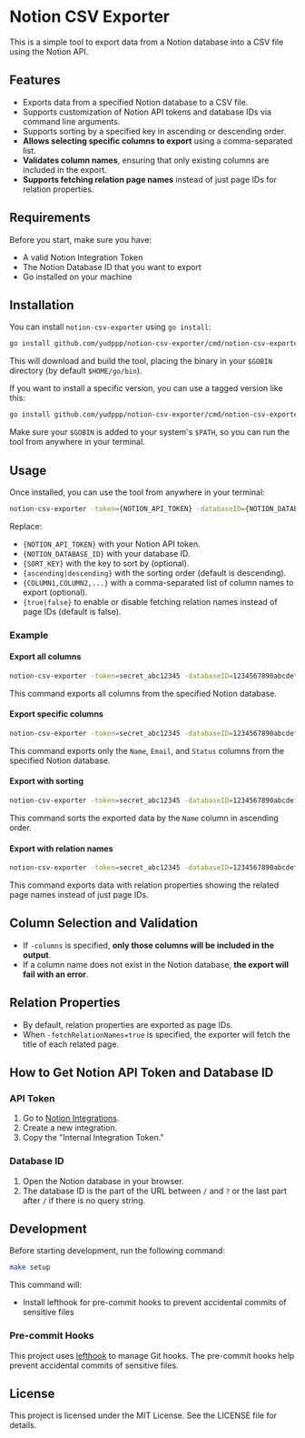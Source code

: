 # Notion CSV Exporter

This is a simple tool to export data from a Notion database into a CSV file using the Notion API.

## Features
- Exports data from a specified Notion database to a CSV file.
- Supports customization of Notion API tokens and database IDs via command line arguments.
- Supports sorting by a specified key in ascending or descending order.
- **Allows selecting specific columns to export** using a comma-separated list.
- **Validates column names**, ensuring that only existing columns are included in the export.
- **Supports fetching relation page names** instead of just page IDs for relation properties.

## Requirements
Before you start, make sure you have:
- A valid Notion Integration Token
- The Notion Database ID that you want to export
- Go installed on your machine

## Installation
You can install `notion-csv-exporter` using `go install`:

```sh
go install github.com/yudppp/notion-csv-exporter/cmd/notion-csv-exporter@latest
```

This will download and build the tool, placing the binary in your `$GOBIN` directory (by default `$HOME/go/bin`).

If you want to install a specific version, you can use a tagged version like this:

```sh
go install github.com/yudppp/notion-csv-exporter/cmd/notion-csv-exporter@v1.0.0
```

Make sure your `$GOBIN` is added to your system's `$PATH`, so you can run the tool from anywhere in your terminal.

## Usage
Once installed, you can use the tool from anywhere in your terminal:

```sh
notion-csv-exporter -token={NOTION_API_TOKEN} -databaseID={NOTION_DATABASE_ID} [-sortKey={SORT_KEY}] [-order={ascending|descending}] [-columns={COLUMN1,COLUMN2,...}] [-fetchRelationNames={true|false}]
```

Replace:
- `{NOTION_API_TOKEN}` with your Notion API token.
- `{NOTION_DATABASE_ID}` with your database ID.
- `{SORT_KEY}` with the key to sort by (optional).
- `{ascending|descending}` with the sorting order (default is descending).
- `{COLUMN1,COLUMN2,...}` with a comma-separated list of column names to export (optional).
- `{true|false}` to enable or disable fetching relation names instead of page IDs (default is false).

### Example
#### Export all columns
```sh
notion-csv-exporter -token=secret_abc12345 -databaseID=1234567890abcdef1234567890abcdef
```
This command exports all columns from the specified Notion database.

#### Export specific columns
```sh
notion-csv-exporter -token=secret_abc12345 -databaseID=1234567890abcdef1234567890abcdef -columns=Name,Email,Status
```
This command exports only the `Name`, `Email`, and `Status` columns from the specified Notion database.

#### Export with sorting
```sh
notion-csv-exporter -token=secret_abc12345 -databaseID=1234567890abcdef1234567890abcdef -sortKey=Name -order=ascending
```
This command sorts the exported data by the `Name` column in ascending order.

#### Export with relation names
```sh
notion-csv-exporter -token=secret_abc12345 -databaseID=1234567890abcdef1234567890abcdef -fetchRelationNames=true
```
This command exports data with relation properties showing the related page names instead of just page IDs.

## Column Selection and Validation
- If `-columns` is specified, **only those columns will be included in the output**.
- If a column name does not exist in the Notion database, **the export will fail with an error**.

## Relation Properties
- By default, relation properties are exported as page IDs.
- When `-fetchRelationNames=true` is specified, the exporter will fetch the title of each related page.

## How to Get Notion API Token and Database ID

### API Token
1. Go to [Notion Integrations](https://www.notion.so/my-integrations).
2. Create a new integration.
3. Copy the "Internal Integration Token."

### Database ID
1. Open the Notion database in your browser.
2. The database ID is the part of the URL between `/` and `?` or the last part after `/` if there is no query string.

## Development
Before starting development, run the following command:

```sh
make setup
```

This command will:
- Install lefthook for pre-commit hooks to prevent accidental commits of sensitive files

### Pre-commit Hooks
This project uses [lefthook](https://github.com/evilmartians/lefthook) to manage Git hooks. The pre-commit hooks help prevent accidental commits of sensitive files.

## License
This project is licensed under the MIT License. See the LICENSE file for details.
